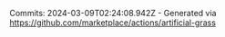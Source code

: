Commits: 2024-03-09T02:24:08.942Z - Generated via https://github.com/marketplace/actions/artificial-grass
<br>
